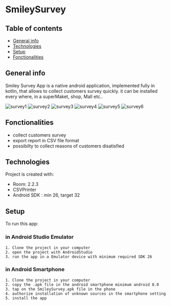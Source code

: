 # SmileySurvey
## Table of contents
* [General info](#general-info)
* [Technologies](#technologies)
* [Setup](#setup)
* [Fonctionalities](fonctionalities)


## General info
Smiley Survey App is a native android application, implemented fully in kotlin, that allows to collect customers survey quickly. it can be installed every where, in a superMaket, shop, Mall etc..

![survey1](https://user-images.githubusercontent.com/106704324/200312763-ed49a8f1-9c6b-411a-a910-3247f63cbdaf.PNG)
![survey2](https://user-images.githubusercontent.com/106704324/200312766-cc10bf31-6103-45ef-99dd-cd87b22941fc.PNG)
![survey3](https://user-images.githubusercontent.com/106704324/200312767-967c9c60-2e97-42e4-8616-44362476e1ec.PNG)
![survey4](https://user-images.githubusercontent.com/106704324/200312768-62039ded-1b38-43c9-a3a5-f1a8504b00be.PNG)
![survey5](https://user-images.githubusercontent.com/106704324/200312770-ac7d23bc-7e21-4419-aad1-c7f7a928da85.PNG)
![survey6](https://user-images.githubusercontent.com/106704324/200312772-3d208d88-d26c-48c1-909a-c3c3667ac559.PNG)




## Fonctionalities

* collect customers survey 
* export report in CSV file format
* possibilty to collect reasons of customers disatisfied
   
	
## Technologies
Project is created with:
* Room: 2.2.3
* CSVPrinter
* Android SDK : min 26, target 32


	
## Setup
To run this app:
### in Android Studio Emulator
```
1. Clone the project in your computer
2. open the project with AndroidStudio 
3. run the app in a Emulator device with minimum required SDK 26 
```
### in Android Smartphone
```
1. Clone the project in your computer
2. copy the .apk file in the android smartphone minimum android 8.0
3. tap on the SmileySurvey.apk file in the phone
4. authorize installation of unknown sources in the smartphone setting 
5. install the app

```

